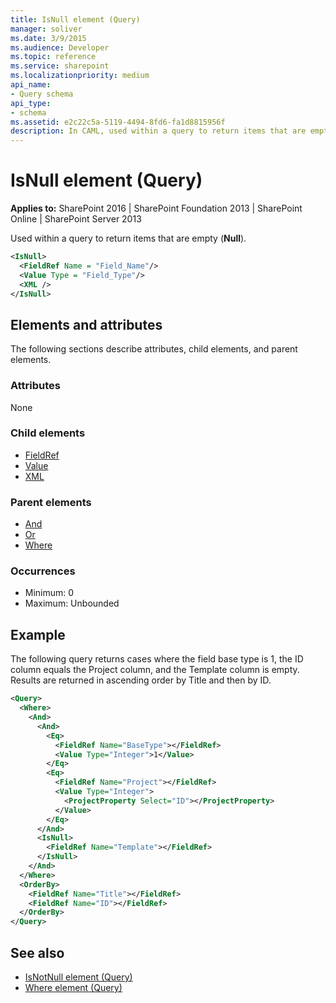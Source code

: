 ```yaml
---
title: IsNull element (Query)
manager: soliver
ms.date: 3/9/2015
ms.audience: Developer
ms.topic: reference
ms.service: sharepoint
ms.localizationpriority: medium
api_name:
- Query schema
api_type:
- schema
ms.assetid: e2c22c5a-5119-4494-8fd6-fa1d8815956f
description: In CAML, used within a query to return items that are empty (Null).
---
```


# IsNull element (Query)

**Applies to:** SharePoint 2016 | SharePoint Foundation 2013 | SharePoint Online | SharePoint Server 2013
  
Used within a query to return items that are empty (**Null**).
  
```XML
<IsNull>
  <FieldRef Name = "Field_Name"/>
  <Value Type = "Field_Type"/>
  <XML />
</IsNull>
```

## Elements and attributes

The following sections describe attributes, child elements, and parent elements.

### Attributes

None
   
### Child elements

- [FieldRef](fieldref-element-query.md)
- [Value](value-element-query.md)
- [XML](xml-element.md)
   
### Parent elements

- [And](and-element-query.md)
- [Or](or-element-query.md)
- [Where](where-element-query.md)
   
### Occurrences

- Minimum: 0
- Maximum: Unbounded
   
## Example

The following query returns cases where the field base type is 1, the ID column equals the Project column, and the Template column is empty. Results are returned in ascending order by Title and then by ID.
  
```XML
<Query>
  <Where>
    <And>
      <And>
        <Eq>
          <FieldRef Name="BaseType"></FieldRef>
          <Value Type="Integer">1</Value>
        </Eq>
        <Eq>
          <FieldRef Name="Project"></FieldRef>
          <Value Type="Integer">
            <ProjectProperty Select="ID"></ProjectProperty>
          </Value>
        </Eq>
      </And>
      <IsNull>
        <FieldRef Name="Template"></FieldRef>
      </IsNull>
    </And>
  </Where>
  <OrderBy>
    <FieldRef Name="Title"></FieldRef>
    <FieldRef Name="ID"></FieldRef>
  </OrderBy>
</Query>
```

## See also

- [IsNotNull element (Query)](isnotnull-element-query.md)
- [Where element (Query)](where-element-query.md)

